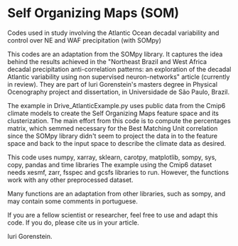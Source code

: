 # Self Organizing Maps (SOM)
Codes used in study involving the Atlantic Ocean decadal variability and control over NE and WAF precipitation (with SOMpy)

This codes are an adaptation from the SOMpy library. It captures the idea behind the results achieved in the "Northeast Brazil and West Africa decadal precipitation anti-correlation patterns: an exploration of the decadal Atlantic variability using non supervised neuron-networks" article (currently in review). They are part of Iuri Gorenstein's masters degree in Physical Ocenography project and dissertation, in Universidade de  São Paulo, Brazil.

The example in Drive_AtlanticExample.py uses public data from the Cmip6 climate models to create the Self Organizing Maps feature space and its clusterization.
The main effort from this code is to compute the percentages matrix, which semmed necessary for the Best Matching Unit correlation since the SOMpy library didn't seem to project the data in to the feature space and back to the input space to describe the climate data as desired.

This code uses numpy, xarray, sklearn, carotpy, matplotlib, sompy, sys, copy, pandas and time libraries
The example using the Cmip6 dataset needs xesmf, zarr, fsspec and gcsfs libraries to run. However, the functions work with any other preprocessed dataset.

Many functions are an adaptation from other libraries, such as sompy, and may contain some comments in portuguese.

If you are a fellow scientist or researcher, feel free to use and adapt this code. If you do, please cite us in your article.


Iuri Gorenstein.
